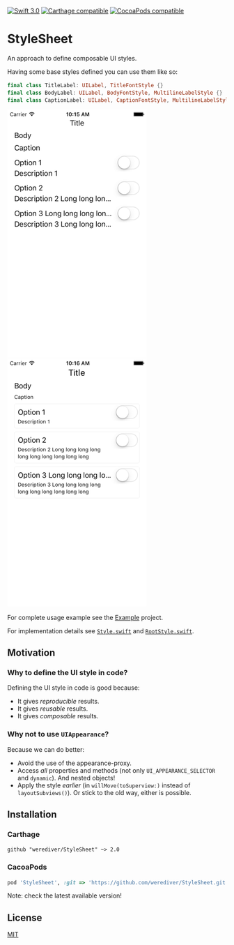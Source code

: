 [![Swift 3.0](https://img.shields.io/badge/Swift-3.0-blue.svg)](https://swift.org/)
[![Carthage compatible](https://img.shields.io/badge/Carthage-compatible-brightgreen.svg)](https://github.com/Carthage/Carthage)
[![CocoaPods compatible](https://img.shields.io/badge/CocoaPods-compatible-brightgreen.svg)](https://cocoapods.org/)

# StyleSheet

An approach to define composable UI styles.

Having some base styles defined you can use them like so:

```swift
final class TitleLabel: UILabel, TitleFontStyle {}
final class BodyLabel: UILabel, BodyFontStyle, MultilineLabelStyle {}
final class CaptionLabel: UILabel, CaptionFontStyle, MultilineLabelStyle {}
```

![Plain UI](Images/example-plain-320.png) ![Styled UI](Images/example-styled-320.png)

For complete usage example see the [Example](https://github.com/werediver/StyleSheet/tree/master/Example) project.

For implementation details see [`Style.swift`](https://github.com/werediver/StyleSheet/blob/master/Sources/Style.swift) and [`RootStyle.swift`](https://github.com/werediver/StyleSheet/blob/master/Sources/RootStyle.swift).

## Motivation

### Why to define the UI style in code?

Defining the UI style in code is good because:

- It gives _reproducible_ results.
- It gives _reusable_ results.
- It gives _composable_ results.

### Why not to use `UIAppearance`?

Because we can do better:

- Avoid the use of the appearance-proxy.
- Access _all_ properties and methods (not only `UI_APPEARANCE_SELECTOR` and `dynamic`). And nested objects!
- Apply the style _earlier_ (in `willMove(toSuperview:)` instead of `layoutSubviews()`). Or stick to the old way, either is possible.

## Installation

### Carthage

```
github "werediver/StyleSheet" ~> 2.0
```

### CacoaPods

```ruby
pod 'StyleSheet', :git => 'https://github.com/werediver/StyleSheet.git', :tag => 'v2.0.1'
```

Note: check the latest available version!

## License

[MIT](https://github.com/werediver/StyleSheet/blob/master/LICENSE)
